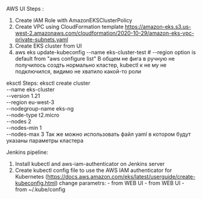 AWS UI Steps :
  1. Create IAM Role with AmazonEKSClusterPolicy
  2. Create VPC using CloudFormation template
     https://amazon-eks.s3.us-west-2.amazonaws.com/cloudformation/2020-10-29/amazon-eks-vpc-private-subnets.yaml
  3. Create EKS cluster from UI
  4. aws eks update-kubeconfig --name eks-cluster-test # --region option is default from "aws configure list"
В общем не фига в ручную не получилось создть нормально кластер, kubectl к не му не подключился, видимо не хватило какой-то роли

eksctl Steps:
eksctl create cluster \
 --name eks-cluster \
 --version 1.21 \
 --region eu-west-3 \
 --nodegroup-name eks-ng \
 --node-type t2.micro \
 --nodes 2 \
 --nodes-min 1 \
 --nodes-max 3
Так же можно использовать файл yaml в котором будут указаны параметры кластера

Jenkins pipeline:
  1. Install kubectl and aws-iam-authenticator on Jenkins server
  2. Create kubectl config file to use the AWS IAM authenticator for Kubernetes (https://docs.aws.amazon.com/eks/latest/userguide/create-kubeconfig.html)
     change parametrs:
        <cluster-name> - from WEB UI
        <endpoint-url> - from WEB UI
        <base64-encoded-ca-cert> - from ~/.kube/config
